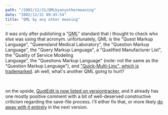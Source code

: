 ```yaml
---
path: "/2002/12/31/QMLbyanyothermeaning" 
date: "2002/12/31 09:45:54" 
title: "QML by any other meaning" 
---
```

<p>it was only after publishing a "<abbr title="Quotation Markup Language">QML</abbr>" standard that i thought to check who else was using that acronym. unfortunately, <abbr>QML</abbr> is the "Quest Markup Language", "Queensland Medical Laboratory", the "Question Markup Language", the "Query Markup Language", a "Qualified Manufacturer List", the "Quality of Service Modeling<br>Language", the "Questions Markup Language" (note: not the same as the "Question Markup Language"), and <a href="http://www.telcorinc.com/qml.html">"Quick-Multi-Linc", which is trademarked</a>. ah well, what's another QML going to hurt?</p><br><p>on the upside, <a href="http://www.versiontracker.com/dyn/moreinfo/macosx/17629">QuotEdit is now listed on versiontracker</a>, and it already has one mostly positive comment with a bit of well-deserved constructive criticism regarding the save-file process. i'll either fix that, or more likely <a href="http://mpt.phrasewise.com/2002/12/29#a428">do away with it entirely</a> in the next version.</p>